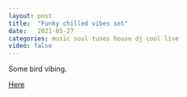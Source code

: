 ```yaml
---
layout: post
title:  "Funky chilled vibes set"
date:   2021-05-27
categories: music soul tunes house dj cool live
video: false
---
```


Some bird vibing.

[Here](//livestream.com/accounts/28304265/events/8599771/videos/221563099)





